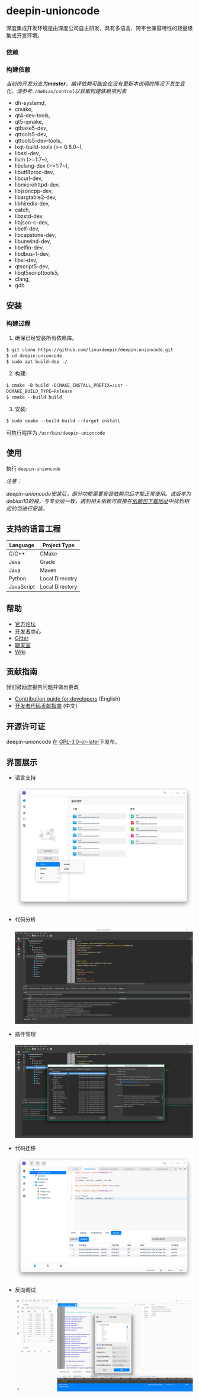 # deepin-unioncode

深度集成开发环境是由深度公司自主研发，具有多语言、跨平台兼容特性的轻量级集成开发环境。

### 依赖

### 构建依赖

_当前的开发分支为**master**，编译依赖可能会在没有更新本说明的情况下发生变化，请参考`./debian/control`以获取构建依赖项列表_

  -  dh-systemd,
-  cmake,
-  qt4-dev-tools,
-  qt5-qmake,
-  qtbase5-dev,
-  qttools5-dev,
-  qttools5-dev-tools,
-  lxqt-build-tools (>= 0.6.0~),
-  libssl-dev,
-  llvm (>=1:7~),
-  libclang-dev (>=1:7~),
-  libutf8proc-dev,
-  libcurl-dev,
-  libmicrohttpd-dev,
-  libjsoncpp-dev,
-  libargtable2-dev,
-  libhiredis-dev,
-  catch,
-  libzstd-dev,
-  libjson-c-dev,
-  libelf-dev,
-  libcapstone-dev,
-  libunwind-dev, 
-  libelfin-dev,
-  libdbus-1-dev,
-  libxi-dev,
-  qtscript5-dev,
-  libqt5scripttools5,
-  clang,
-  gdb

## 安装

### 构建过程

1. 确保已经安装所有依赖库。


``` shell
$ git clone https://github.com/linuxdeepin/deepin-unioncode.git
$ cd deepin-unioncode
$ sudo apt build-dep ./
```

2. 构建:

```shell
$ cmake -B build -DCMAKE_INSTALL_PREFIX=/usr -DCMAKE_BUILD_TYPE=Release
$ cmake --build build
```

3. 安装:

```shell
$ sudo cmake --build build --target install
```

可执行程序为 `/usr/bin/deepin-unioncode`

## 使用

执行 `deepin-unioncode`

*注意：*

*deepin-unioncode安装后，部分功能需要安装依赖包后才能正常使用。该版本为debian10的根，与专业版一致，遇到相关依赖可直接在[依赖包下载地址](https://community-packages.deepin.com/deepin/pool/main/l/llvm-toolchain-13/)中找到相应的包进行安装。*

## 支持的语言工程

| Language     | Project Type    |
| ------------ | ----------------|
| C/C++        | CMake           |
| Java         | Grade           |
| Java         | Maven           |
| Python       | Local Direcotry |
| JavaScript   | Local Directory |

## 帮助

- [官方论坛](https://bbs.deepin.org/) 
- [开发者中心](https://github.com/linuxdeepin/developer-center) 
- [Gitter](https://gitter.im/orgs/linuxdeepin/rooms)
- [聊天室](https://webchat.freenode.net/?channels=deepin)
- [Wiki](https://wiki.deepin.org/)

## 贡献指南

我们鼓励您报告问题并做出更改

- [Contribution guide for developers](https://github.com/linuxdeepin/developer-center/wiki/Contribution-Guidelines-for-Developers-en) (English)
- [开发者代码贡献指南](https://github.com/linuxdeepin/developer-center/wiki/Contribution-Guidelines-for-Developers) (中文)

## 开源许可证

deepin-unioncode 在 [GPL-3.0-or-later](LICENSE.txt)下发布。

## 界面展示
- 语言支持

  ![](./docs/rc/language-support.png)

- 代码分析

  ![](./docs/rc/code-analysis.png)

- 插件管理

  ![](./docs/rc/plugin-manager.png)

- 代码迁移

  ![code porting](./docs/rc/code-porting.png)

- 反向调试

  ![reverse debug](./docs/rc/reverse-debug.png)